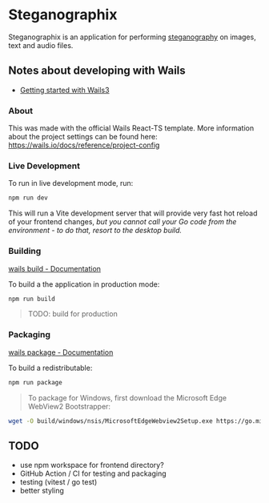 # Steganographix

Steganographix is an application for performing [steganography](https://en.wikipedia.org/wiki/Steganography) on images, text and audio files.

## Notes about developing with Wails

- [Getting started with Wails3](https://v3alpha.wails.io/getting-started/installation/)


### About

This was made with the official Wails React-TS template. More information about the project settings can be found
here: https://wails.io/docs/reference/project-config

### Live Development

To run in live development mode, run:

```bash
npm run dev
```

This will run a Vite development
server that will provide very fast hot reload of your frontend changes, *but you cannot call your Go code from the environment - to do that, resort to the desktop build.*

### Building

[wails build - Documentation](https://v3alpha.wails.io/getting-started/your-first-app/#building-your-application)


To build a the application in production mode:
```bash
npm run build
```

> TODO: build for production

### Packaging

[wails package - Documentation](https://v3alpha.wails.io/getting-started/your-first-app/#packaging-your-application)


To build a redistributable:
```bash
npm run package
```

> To package for Windows, first download the Microsoft Edge WebView2 Bootstrapper:
```bash
wget -O build/windows/nsis/MicrosoftEdgeWebview2Setup.exe https://go.microsoft.com/fwlink/p/?LinkId=2124703
```

## TODO

- use npm workspace for frontend directory?
- GitHub Action / CI for testing and packaging
- testing (vitest / go test)
- better styling